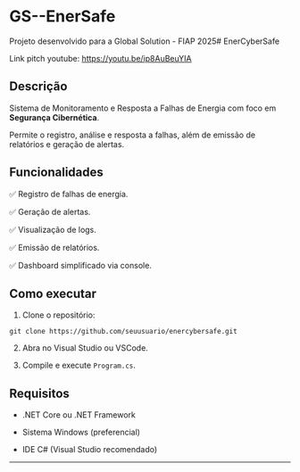 # GS--EnerSafe
Projeto desenvolvido para a Global Solution - FIAP 2025# EnerCyberSafe 

Link pitch youtube: https://youtu.be/ip8AuBeuYIA 
 

## Descrição 

 

Sistema de Monitoramento e Resposta a Falhas de Energia com foco em **Segurança Cibernética**.   

Permite o registro, análise e resposta a falhas, além de emissão de relatórios e geração de alertas. 


 

## Funcionalidades 

 

✅ Registro de falhas de energia.   

✅ Geração de alertas.   

✅ Visualização de logs.   

✅ Emissão de relatórios.   

✅ Dashboard simplificado via console. 



## Como executar 

 

1. Clone o repositório:   

`git clone https://github.com/seuusuario/enercybersafe.git` 

 

2. Abra no Visual Studio ou VSCode. 

 

3. Compile e execute `Program.cs`. 


## Requisitos 

 

- .NET Core ou .NET Framework   

- Sistema Windows (preferencial)   

- IDE C# (Visual Studio recomendado) 

 

--- 

 
